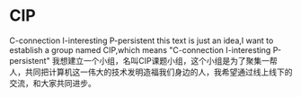 # CIP
C-connection I-interesting  P-persistent
this text is just an idea,I want to establish a group named CIP,which means "C-connection I-interesting  P-persistent"
我想建立一个小组，名叫CIP课题小组，这个小组是为了聚集一帮人，共同把计算机这一伟大的技术发明造福我们身边的人，我希望通过线上线下的交流，和大家共同进步。
